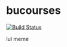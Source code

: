 # bucourses

[![Build Status](https://travis-ci.org/quinnyyy/bucourses.svg?branch=master)](https://travis-ci.org/quinnyyy/bucourses)

lul meme
